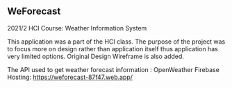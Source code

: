 <h2>WeForecast</h2>
2021/2 HCI Course: Weather Information System 

This application was a part of the HCI class. The purpose of the project was to focus more on design rather than application itself thus application has very limited options.
Original Design Wireframe is also added.


The API used to get weather forecast information : OpenWeather
Firebase Hosting: https://weforecast-87f47.web.app/




